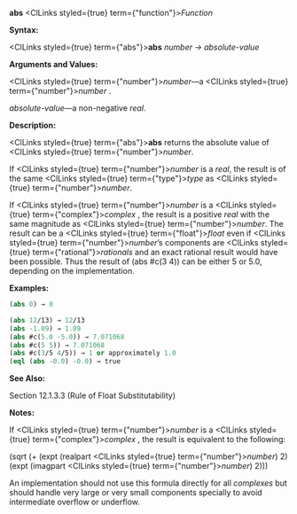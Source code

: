 **abs** <ClLinks styled={true} term={"function"}><i>Function</i></ClLinks> 



**Syntax:** 



<ClLinks styled={true} term={"abs"}><b>abs</b></ClLinks> *number → absolute-value* 



**Arguments and Values:** 



<ClLinks styled={true} term={"number"}><i>number</i></ClLinks>—a <ClLinks styled={true} term={"number"}><i>number</i></ClLinks> . 



*absolute-value*—a non-negative *real*. 



**Description:** 



<ClLinks styled={true} term={"abs"}><b>abs</b></ClLinks> returns the absolute value of <ClLinks styled={true} term={"number"}><i>number</i></ClLinks>. 



If <ClLinks styled={true} term={"number"}><i>number</i></ClLinks> is a *real*, the result is of the same <ClLinks styled={true} term={"type"}><i>type</i></ClLinks> as <ClLinks styled={true} term={"number"}><i>number</i></ClLinks>. 



If <ClLinks styled={true} term={"number"}><i>number</i></ClLinks> is a <ClLinks styled={true} term={"complex"}><i>complex</i></ClLinks> , the result is a positive *real* with the same magnitude as <ClLinks styled={true} term={"number"}><i>number</i></ClLinks>. The result can be a <ClLinks styled={true} term={"float"}><i>float</i></ClLinks> even if <ClLinks styled={true} term={"number"}><i>number</i></ClLinks>’s components are <ClLinks styled={true} term={"rational"}><i>rationals</i></ClLinks> and an exact rational result would have been possible. Thus the result of (abs #c(3 4)) can be either 5 or 5.0, depending on the implementation. 



**Examples:**
```lisp
(abs 0) → 0 

(abs 12/13) → 12/13 
(abs -1.09) → 1.09 
(abs #c(5.0 -5.0)) → 7.071068 
(abs #c(5 5)) → 7.071068 
(abs #c(3/5 4/5)) → 1 or approximately 1.0 
(eql (abs -0.0) -0.0) → true 
```
**See Also:** 



Section 12.1.3.3 (Rule of Float Substitutability) 



**Notes:** 



If <ClLinks styled={true} term={"number"}><i>number</i></ClLinks> is a <ClLinks styled={true} term={"complex"}><i>complex</i></ClLinks> , the result is equivalent to the following: 



(sqrt (+ (expt (realpart <ClLinks styled={true} term={"number"}><i>number</i></ClLinks>) 2) (expt (imagpart <ClLinks styled={true} term={"number"}><i>number</i></ClLinks>) 2))) 



An implementation should not use this formula directly for all *complexes* but should handle very large or very small components specially to avoid intermediate overflow or underflow. 



